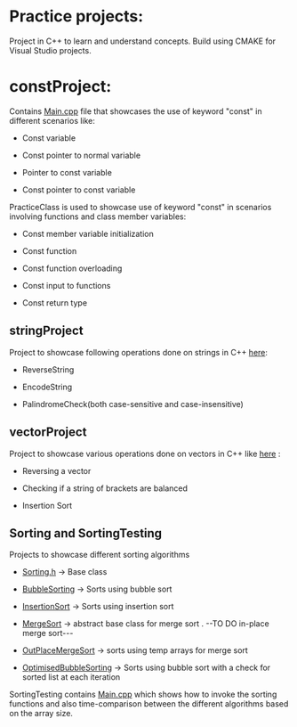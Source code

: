 # Practice projects:

Project in C++ to learn and understand concepts. Build using CMAKE for
Visual Studio projects.

# constProject:

Contains [Main.cpp](/constProject/Main.cpp) file that showcases the use of keyword "const" in
different scenarios like:

-   Const variable

-   Const pointer to normal variable

-   Pointer to const variable

-   Const pointer to const variable

PracticeClass is used to showcase use of keyword "const" in scenarios
involving functions and class member variables:

-   Const member variable initialization

-   Const function

-   Const function overloading

-   Const input to functions

-   Const return type

## stringProject

Project to showcase following operations done on strings in C++ [here](/stringProject/PracticeClass.cpp):

-   ReverseString

-   EncodeString

-   PalindromeCheck(both case-sensitive and case-insensitive)

## vectorProject

Project to showcase various operations done on vectors in C++ like [here](/vectorProject/PracticeClass.cpp) :

-   Reversing a vector

-   Checking if a string of brackets are balanced

-   Insertion Sort

## Sorting and SortingTesting

Projects to showcase different sorting algorithms

-   [Sorting.h](/Sorting/Sorting.h) -\> Base class

-   [BubbleSorting](/Sorting/BubbleSorting.cpp) -\> Sorts using bubble sort

-   [InsertionSort](/Sorting/InsertionSort.cpp) -\> Sorts using insertion sort

-   [MergeSort](/Sorting/MergeSort.h) -\> abstract base class for merge sort . --TO DO in-place merge
    sort---

-   [OutPlaceMergeSort](/Sorting/OutPlaceMergeSort.cpp) -\> sorts using temp arrays for merge sort

-   [OptimisedBubbleSorting](/Sorting/OptimisedBubbleSorting.cpp) -\> Sorts using bubble sort with a check for
    sorted list at each iteration

SortingTesting contains [Main.cpp](/SortingTesting/Main.cpp) which shows how to invoke the sorting
functions and also time-comparison between the different algorithms
based on the array size.
